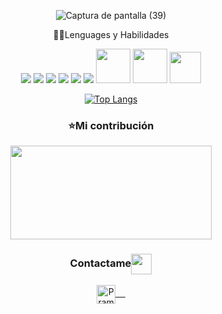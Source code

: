 <div align="center">

![Captura de pantalla (39)](https://user-images.githubusercontent.com/90283253/174467527-64337779-2e3b-4df0-a338-6c22115f25fe.png)
</div>
 <div align="center">
 👨‍💻Lenguages y Habilidades
<br>
<p align="space-between">
 
<a src="https://www.w3schools.com/html/"><img src="https://img.icons8.com/color/48/000000/html-5.png"/></a>
<a src="https://www.w3schools.com/css/"><img src="https://img.icons8.com/color/48/000000/css3.png"/></a>
<a src="https://getbootstrap.com/"><img src="https://img.icons8.com/color/48/000000/bootstrap.png"/></a>
<a src="https://github.com/"><img src="https://img.icons8.com/color/48/000000/github--v1.png"/></a>
<a src="https://visualstudio.microsoft.com/"><img src="https://img.icons8.com/color/48/000000/visual-studio.png"/></a>
<a src="https://www.javascript.com/"><img src="https://img.icons8.com/color/48/000000/javascript.png"/></a> 
<a src="https://www.genbeta.com/desarrollo/java-api-y-ejemplos"><img src="https://i.blogs.es/8d2420/650_1000_java/1366_2000.png" width="55px"></a>
<a src="https://tydw.wordpress.com/2013/01/05/instalar-y-configurar-mysql-server-en-windows-7/mysql-logo/"><img src="https://tydw.files.wordpress.com/2013/01/mysql-logo.png" width="55px"></a>
<a src="https://www.flaticon.es/icono-gratis/linux_518713"><img src="https://cdn-icons-png.flaticon.com/512/518/518713.png" width="50px"></a>
</p>

[![Top Langs](https://github-readme-stats.vercel.app/api/top-langs/?username=DaniaAlmazanSanchez&layout=compact)](https://github.com/anuraghazra/github-readme-stats)
<br>
<h3>⭐️Mi contribución</h3> 
<a href="https://github.com/anuraghazra/github-readme-stats" title="Go to Source"><img width="80%" height="150" src="https://github-readme-stats.vercel.app/api?username=DaniaAlmazanSanchez&show_icons=true&theme=jolly"></a>
</div>

<div align="center">
<h3 align="center">Contactame<img align="center" src="https://github.com/rajput2107/rajput2107/blob/master/Assets/Handshake.gif" height="33px" /></h3> 
</div>
<p align="center">
<a href="https://www.linkedin.com/in/pramod-kumar-4aa47616b/" target="blank">
<img align="center" alt="Pramod's LinkedIn" width="30px" src="https://www.vectorlogo.zone/logos/linkedin/linkedin-icon.svg" /> &nbsp; &nbsp;</a>
</p
